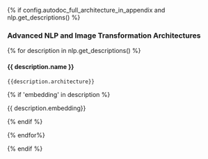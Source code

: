 {% if config.autodoc_full_architecture_in_appendix and nlp.get_descriptions() %}

### Advanced NLP and Image Transformation Architectures

{% for description in nlp.get_descriptions() %}

#### {{ description.name }}

```
{{description.architecture}}
```

{% if  'embedding'  in description  %}

{{ description.embedding}}

{% endif %}

{% endfor%}

{% endif %}

